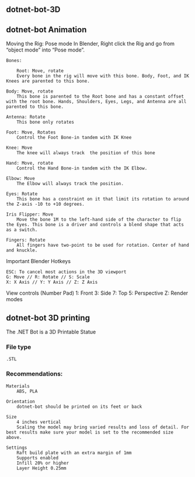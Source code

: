 ## dotnet-bot-3D



## dotnet-bot Animation

Moving the Rig: Pose mode
    In Blender, Right click the Rig and go from “object mode” into “Pose mode”.

    Bones:

        Root: Move, rotate
        Every bone in the rig will move with this bone. Body, Foot, and IK Knees are parented to this bone.

    Body: Move, rotate
        This bone is parented to the Root bone and has a constant offset with the root bone. Hands, Shoulders, Eyes, Legs, and Antenna are all parented to this bone.

    Antenna: Rotate
        This bone only rotates

    Foot: Move, Rotates
        Control the Foot Bone-in tandem with IK Knee

    Knee: Move
        The knee will always track  the position of this bone

    Hand: Move, rotate
        Control the Hand Bone-in tandem with the IK Elbow.

    Elbow: Move
        The Elbow will always track the position.

    Eyes: Rotate
        This bone has a constraint on it that limit its rotation to around the Z-axis -10 to +10 degrees.

    Iris Flipper: Move
        Move the bone 1M to the left-hand side of the character to flip the Eyes. This bone is a driver and controls a blend shape that acts as a switch.

    Fingers: Rotate
        All fingers have two-point to be used for rotation. Center of hand and knuckle.

Important Blender Hotkeys

    ESC: To cancel most actions in the 3D viewport
    G: Move // R: Rotate // S: Scale
    X: X Axis // Y: Y Axis // Z: Z Axis

View controls (Number Pad)
    1: Front
    3: Side
    7: Top
    5: Perspective
    Z: Render modes

## dotnet-bot 3D printing

The .NET Bot is a 3D Printable Statue

### File type
    .STL

### Recommendations:

    Materials
        ABS, PLA

    Orientation
        dotnet-bot should be printed on its feet or back

    Size
        4 inches vertical
        Scaling the model may bring varied results and loss of detail. For best results make sure your model is set to the recommended size above. 

    Settings 
        Raft build plate with an extra margin of 1mm
        Supports enabled
        Infill 20% or higher
        Layer Height 0.25mm
